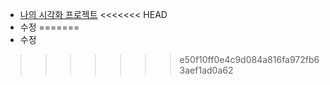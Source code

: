 - [나의 시각화 프로젝트](https://jiyeon981225.github.io/1017-tacademy/)
<<<<<<< HEAD
- 수정
=======
- 수정
>>>>>>> e50f10ff0e4c9d084a816fa972fb63aef1ad0a62
